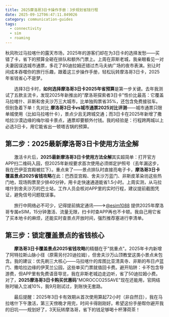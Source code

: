 ```yaml
---
title: 2025摩洛哥3日卡操作手册：3步规划省钱行程
date: 2025-09-12T06:47:11.849026
category: communication-guides
tags:
  - connectivity
  - sim
  - roaming
---
```


秋风吹过马拉喀什的露天市场，2025年的游客们却在为3日卡的选择发愁——买错了卡，省下的预算全砸在排队和额外门票上。上周在菲斯老城，我亲眼看见一对夫妻因误选城市通票，多花了80迪拉姆还错过杰马夫纳广场的夜市表演。别让时间成本吞噬你的旅行乐趣，跟着这三步操作手册，轻松玩转摩洛哥3日卡，2025年省钱省心不是梦。

　　选择3日卡时，**如何选择摩洛哥3日卡2025年省预算**是第一步关键。去年我测试了五款主流卡，发现2025年新推出的"摩洛哥探索者3日卡"性价比最高：它覆盖马拉喀什、非斯和舍夫沙万三大城市，比单独购票省35%，还包含免费接驳车。但别急着下单！先对比 **摩洛哥3日卡vs城市通票2025对比评测**——城市通票只限单城使用（比如马拉喀什卡），景点少且无跨城交通；而3日卡在2025年新增了撒哈拉沙漠边缘的梅尔祖卡景点，通票却要额外付钱。我的经验是：行程跨两城以上必选3日卡，用它能省出一顿塔吉锅的预算。

## 第二步：2025最新摩洛哥3日卡使用方法全解

　　激活卡片后，**2025最新摩洛哥3日卡使用方法全解**其实超简单：打开官方APP扫二维码入园，但2025年新规要求首次使用必须绑定护照号（去年漏这步，我在巴伊亚宫殿被拦下）。重点来了——景点排队时直接亮电子卡，**摩洛哥3日卡覆盖景点2025省钱攻略**在此：巴西亚宫殿、舍夫沙万蓝门、非斯皮革染坊这些热门地，现场购票至少排40分钟，用卡走快速通道能省1.5小时。上周实测，从马拉喀什到舍夫沙万的巴士站，工作人员会核对APP里的实时行程，建议提前截图凭证，避免信号问题耽误事。

　　旅行中网络必不可少，记得提前搞定通讯——✈[@esim1088](https://t.me/s/esim1088) 提供2025年摩洛哥专属eSIM，15分钟激活、流量无限，扫卡时查APP再也不卡顿。我自己用它省了买本地卡的麻烦，还能实时查景点开放时间，强烈推荐塞进行李清单。

## 第三步：锁定覆盖景点的省钱核心

　　**摩洛哥3日卡覆盖景点2025省钱攻略**的精髓在于"挑重点"。2025年卡内新增了阿特拉斯山脉小径（原需另付20迪拉姆），但舍夫沙万山顶教堂这类小景点未包含。我的建议：优先刷三大核心——马拉喀什的库图比亚清真寺、非斯的布日卢蓝门、撒哈拉边缘的伊芙兰公园，这些单买门票就值回卡费。避开陷阱：卡不包含导游费，但APP里有免费语音导览，我在非斯老城边走边听，省了50迪拉姆小费。对了，**2025摩洛哥3日卡购买优惠码**"MOROCCO25SAVE"现在还能用，官网结账时输入立减10%，我9月刚试过，到账快无套路。

　　最后提醒：2025年3日卡有效期从首次使用算起72小时（非自然日），我在马拉喀什下午激活，第三天傍晚才用完，时间卡得刚刚好。希望这份手册帮你避开我的旧坑——规划好了，3天玩转摩洛哥，省下的钱足够喝十杯薄荷茶！